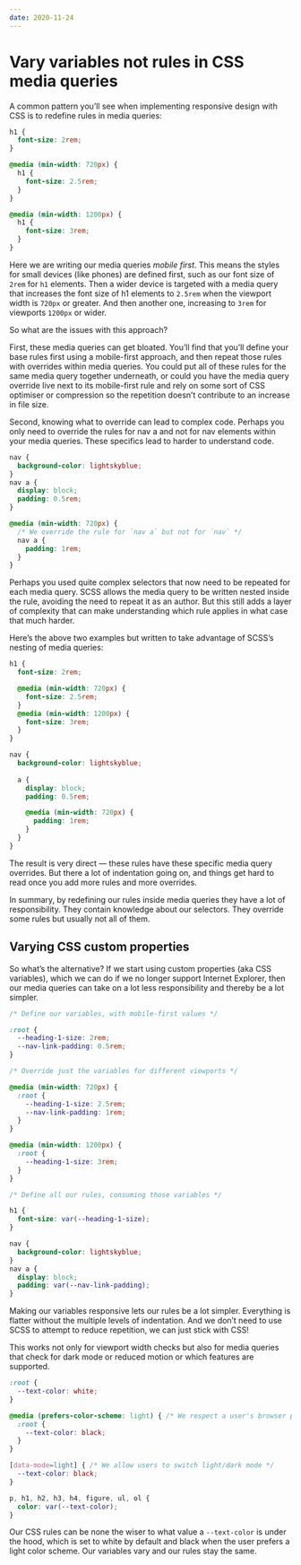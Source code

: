 ```yaml
---
date: 2020-11-24
---
```


# Vary variables not rules in CSS media queries

A common pattern you’ll see when implementing responsive design with CSS is to redefine rules in media queries:

```css
h1 {
  font-size: 2rem;
}

@media (min-width: 720px) {
  h1 {
    font-size: 2.5rem;
  }
}

@media (min-width: 1200px) {
  h1 {
    font-size: 3rem;
  }
}
```

Here we are writing our media queries _mobile first_. This means the styles for small devices (like phones) are defined first, such as our font size of `2rem` for `h1` elements. Then a wider device is targeted with a media query that increases the font size of h1 elements to `2.5rem` when the viewport width is `720px` or greater. And then another one, increasing to `3rem` for viewports `1200px` or wider.

So what are the issues with this approach?

First, these media queries can get bloated. You’ll find that you’ll define your base rules first using a mobile-first approach, and then repeat those rules with overrides within media queries. You could put all of these rules for the same media query together underneath, or could you have the media query override live next to its mobile-first rule and rely on some sort of CSS optimiser or compression so the repetition doesn’t contribute to an increase in file size.

Second, knowing what to override can lead to complex code. Perhaps you only need to override the rules for nav a and not for nav elements within your media queries. These specifics lead to harder to understand code.

```css
nav {
  background-color: lightskyblue;
}
nav a {
  display: block;
  padding: 0.5rem;
}

@media (min-width: 720px) {
  /* We override the rule for `nav a` but not for `nav` */
  nav a {
    padding: 1rem;
  }
}
```

Perhaps you used quite complex selectors that now need to be repeated for each media query. SCSS allows the media query to be written nested inside the rule, avoiding the need to repeat it as an author. But this still adds a layer of complexity that can make understanding which rule applies in what case that much harder.

Here’s the above two examples but written to take advantage of SCSS’s nesting of media queries:

```scss
h1 {
  font-size: 2rem;

  @media (min-width: 720px) {
    font-size: 2.5rem;
  }
  @media (min-width: 1200px) {
    font-size: 3rem;
  }
}

nav {
  background-color: lightskyblue;
  
  a {
    display: block;
    padding: 0.5rem;

    @media (min-width: 720px) {
      padding: 1rem;
    }
  }
}
```

The result is very direct — these rules have these specific media query overrides. But there a lot of indentation going on, and things get hard to read once you add more rules and more overrides.

In summary, by redefining our rules inside media queries they have a lot of responsibility. They contain knowledge about our selectors. They override some rules but usually not all of them.

## Varying CSS custom properties

So what’s the alternative? If we start using custom properties (aka CSS variables), which we can do if we no longer support Internet Explorer, then our media queries can take on a lot less responsibility and thereby be a lot simpler.

```css
/* Define our variables, with mobile-first values */

:root {
  --heading-1-size: 2rem;
  --nav-link-padding: 0.5rem;
}

/* Override just the variables for different viewports */

@media (min-width: 720px) {
  :root {
    --heading-1-size: 2.5rem;
    --nav-link-padding: 1rem;
  }
}

@media (min-width: 1200px) {
  :root {
    --heading-1-size: 3rem;
  }
}

/* Define all our rules, consuming those variables */

h1 {
  font-size: var(--heading-1-size);
}

nav {
  background-color: lightskyblue;
}
nav a {
  display: block;
  padding: var(--nav-link-padding);
}
```

Making our variables responsive lets our rules be a lot simpler. Everything is flatter without the multiple levels of indentation. And we don’t need to use SCSS to attempt to reduce repetition, we can just stick with CSS!

This works not only for viewport width checks but also for media queries that check for dark mode or reduced motion or which features are supported.

```css
:root {
  --text-color: white;
}

@media (prefers-color-scheme: light) { /* We respect a user's browser preference */
  :root {
    --text-color: black;
  }
}

[data-mode=light] { /* We allow users to switch light/dark mode */
  --text-color: black;
}

p, h1, h2, h3, h4, figure, ul, ol {
  color: var(--text-color);
}
```

Our CSS rules can be none the wiser to what value a `--text-color` is under the hood, which is set to white by default and black when the user prefers a light color scheme. Our variables vary and our rules stay the same.
